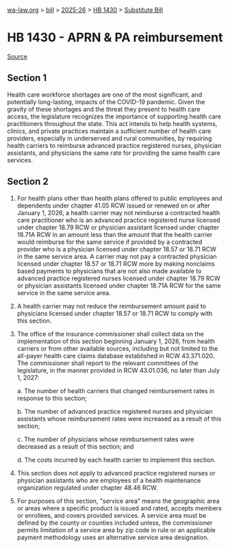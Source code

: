 [wa-law.org](/) > [bill](/bill/) > [2025-26](/bill/2025-26/) > [HB 1430](/bill/2025-26/hb/1430/) > [Substitute Bill](/bill/2025-26/hb/1430/S/)

# HB 1430 - APRN & PA reimbursement

[Source](http://lawfilesext.leg.wa.gov/biennium/2025-26/Pdf/Bills/House%20Bills/1430-S.pdf)

## Section 1
Health care workforce shortages are one of the most significant, and potentially long-lasting, impacts of the COVID-19 pandemic. Given the gravity of these shortages and the threat they present to health care access, the legislature recognizes the importance of supporting health care practitioners throughout the state. This act intends to help health systems, clinics, and private practices maintain a sufficient number of health care providers, especially in underserved and rural communities, by requiring health carriers to reimburse advanced practice registered nurses, physician assistants, and physicians the same rate for providing the same health care services.

## Section 2
1. For health plans other than health plans offered to public employees and dependents under chapter 41.05 RCW issued or renewed on or after January 1, 2026, a health carrier may not reimburse a contracted health care practitioner who is an advanced practice registered nurse licensed under chapter 18.79 RCW or physician assistant licensed under chapter 18.71A RCW in an amount less than the amount that the health carrier would reimburse for the same service if provided by a contracted provider who is a physician licensed under chapter 18.57 or 18.71 RCW in the same service area. A carrier may not pay a contracted physician licensed under chapter 18.57 or 18.71 RCW more by making nonclaims based payments to physicians that are not also made available to advanced practice registered nurses licensed under chapter 18.79 RCW or physician assistants licensed under chapter 18.71A RCW for the same service in the same service area.

2. A health carrier may not reduce the reimbursement amount paid to physicians licensed under chapter 18.57 or 18.71 RCW to comply with this section.

3. The office of the insurance commissioner shall collect data on the implementation of this section beginning January 1, 2026, from health carriers or from other available sources, including but not limited to the all-payer health care claims database established in RCW 43.371.020. The commissioner shall report to the relevant committees of the legislature, in the manner provided in RCW 43.01.036, no later than July 1, 2027:

    a. The number of health carriers that changed reimbursement rates in response to this section;

    b. The number of advanced practice registered nurses and physician assistants whose reimbursement rates were increased as a result of this section;

    c. The number of physicians whose reimbursement rates were decreased as a result of this section; and

    d. The costs incurred by each health carrier to implement this section.

4. This section does not apply to advanced practice registered nurses or physician assistants who are employees of a health maintenance organization regulated under chapter 48.46 RCW.

5. For purposes of this section, "service area" means the geographic area or areas where a specific product is issued and rated, accepts members or enrollees, and covers provided services. A service area must be defined by the county or counties included unless, the commissioner permits limitation of a service area by zip code in rule or an applicable payment methodology uses an alternative service area designation.
